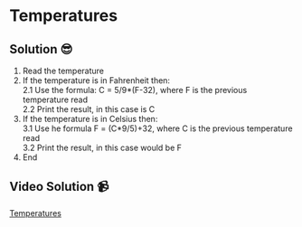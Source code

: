 # Temperatures

## Solution 😎

1. Read the temperature
2. If the temperature is in Fahrenheit then: <br>
   2.1 Use the formula: C = 5/9\*(F-32), where F is the previous temperature read <br>
   2.2 Print the result, in this case is C <br>
3. If the temperature is in Celsius then: <br>
   3.1 Use he formula F = (C\*9/5)+32, where C is the previous temperature read <br>
   3.2 Print the result, in this case would be F <br>
4. End

## Video Solution 📹

[Temperatures](https://edpuzzle.com/assignments/637d89f476dec54118c2198d/watch)
